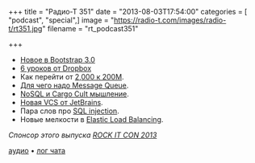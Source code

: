 +++
title = "Радио-Т 351"
date = "2013-08-03T17:54:00"
categories = [ "podcast", "special",]
image = "https://radio-t.com/images/radio-t/rt351.jpg"
filename = "rt_podcast351"

+++

* [Новое в Bootstrap 3.0](http://antjanus.com/blog/web-design-tips/web-design-elements/best-new-features-in-bootstrap-3-0/)
* [6 уроков от Dropbox](http://highscalability.com/blog/2011/3/14/6-lessons-from-dropbox-one-million-files-saved-every-15-minu.html)
* Как перейти от [2,000 к 200M](http://mashable.com/2013/07/30/dropbox-scaling/).
* [Для чего надо Message Queue](http://blog.iron.io/2012/12/top-10-uses-for-message-queue.html?spref=tw).
* [NoSQL и Cargo Cult мышление](http://programming.oreilly.com/2013/07/nosql-choices-to-misfit-or-cargo-cult.html).
* [Новая VCS от JetBrains](http://www.youtube.com/watch?v=PR8BhFv9KAU&feature=youtu.be).
* Пара слов про [SQL injection](http://www.troyhunt.com/2013/07/everything-you-wanted-to-know-about-sql.html).
* Новые мелкости в [Elastic Load Balancing](http://aws.typepad.com/aws/2013/07/elastic-load-balancing-adds-support-for-proxy-protocol.html).

_Спонсор этого выпуска [ROCK IT CON 2013](http://www.rockitcon.com)_

[аудио](http://cdn.radio-t.com/rt_podcast351.mp3) • [лог чата](http://chat.radio-t.com/logs/radio-t-351.html)
<audio src="http://cdn.radio-t.com/rt_podcast351.mp3" preload="none"></audio>
